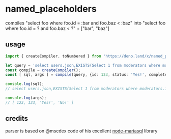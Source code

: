 # named_placeholders

compiles "select foo where foo.id = :bar and foo.baz < :baz" into "select foo where foo.id = ? and foo.baz < ?" + ["bar", "baz"]

## usage
```ts
import { createCompiler, toNumbered } from "https://deno.land/x/named_placeholders@v1.0.0/mod.ts";

let query = 'select users.json,EXISTS(Select 1 from moderators where moderators.id = :id) as is_moderator from users where users.id = :id and users.status = :status and users.complete_status = :complete_status';
const compile = createCompiler();
const [ sql, args ] = compile(query, {id: 123, status: 'Yes!', complete_status: 'No!'});

console.log(sql);
// select users.json,EXISTS(Select 1 from moderators where moderators.id = ?) as is_moderator from users where users.id = ? and users.status = ? and users.complete_status = ?

console.log(args);
// [ 123, 123, 'Yes!', 'No!' ]
```

## credits

parser is based on @mscdex code of his excellent [node-mariasql](https://github.com/mscdex/node-mariasql) library
